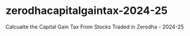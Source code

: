 # zerodhacapitalgaintax-2024-25
Calcualte the Capital Gain Tax From Stocks Traded in Zerodha - 2024-25
